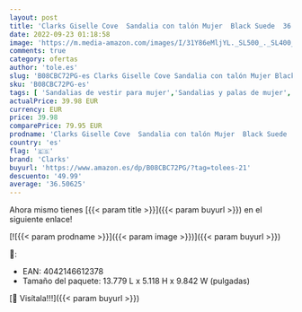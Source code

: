 ```yaml
---
layout: post
title: 'Clarks Giselle Cove  Sandalia con talón Mujer  Black Suede  36 EU'
date: 2022-09-23 01:18:58
image: 'https://m.media-amazon.com/images/I/31Y86eMljYL._SL500_._SL400_.jpg'
comments: true
category: ofertas
author: 'tole.es'
slug: 'B08CBC72PG-es Clarks Giselle Cove Sandalia con talón Mujer Black Suede...'
sku: 'B08CBC72PG-es'
tags: [ 'Sandalias de vestir para mujer','Sandalias y palas de mujer','Zapatos','Zapatos para mujer','Zapatos y complementos','clarks','sandalia','🇪🇸', ]
actualPrice: 39.98 EUR
currency: EUR
price: 39.98
comparePrice: 79.95 EUR
prodname: 'Clarks Giselle Cove  Sandalia con talón Mujer  Black Suede  36 EU'
country: 'es'
flag: '🇪🇸'
brand: 'Clarks'
buyurl: 'https://www.amazon.es/dp/B08CBC72PG/?tag=tolees-21'
descuento: '49.99'
average: '36.50625'
---
```


Ahora mismo tienes [{{< param title >}}]({{< param buyurl >}}) en el siguiente enlace!

[![{{< param prodname >}}]({{< param image >}})]({{< param buyurl >}})

🔎:

- EAN: 4042146612378
- Tamaño del paquete: 13.779 L x 5.118 H x 9.842 W (pulgadas)

[🛒 Visítala!!!]({{< param buyurl >}})

